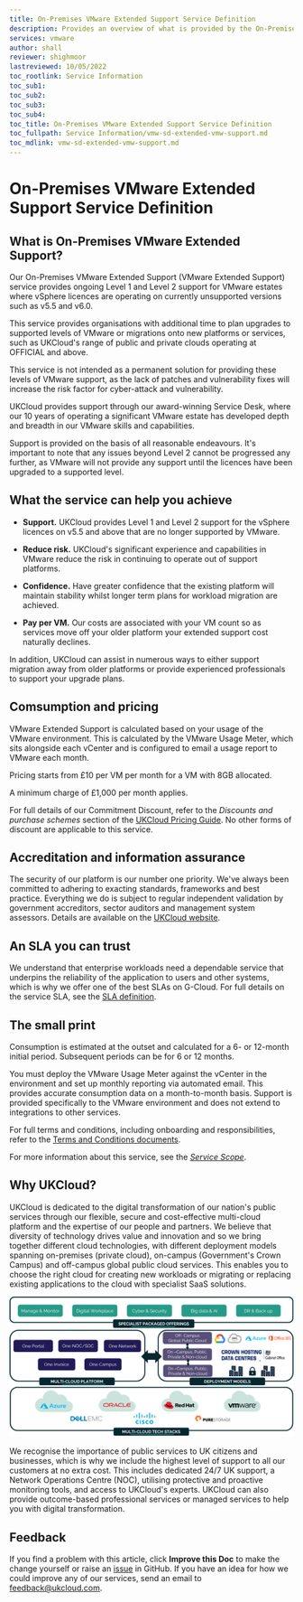 ```yaml
---
title: On-Premises VMware Extended Support Service Definition
description: Provides an overview of what is provided by the On-Premises VMware Extended Support service
services: vmware
author: shall
reviewer: shighmoor
lastreviewed: 10/05/2022
toc_rootlink: Service Information
toc_sub1: 
toc_sub2:
toc_sub3:
toc_sub4:
toc_title: On-Premises VMware Extended Support Service Definition
toc_fullpath: Service Information/vmw-sd-extended-vmw-support.md
toc_mdlink: vmw-sd-extended-vmw-support.md
---
```


# On-Premises VMware Extended Support Service Definition

## What is On-Premises VMware Extended Support?

Our On-Premises VMware Extended Support (VMware Extended Support) service provides ongoing Level 1 and Level 2 support for VMware estates where vSphere licences are operating on currently unsupported versions such as v5.5 and v6.0.

This service provides organisations with additional time to plan upgrades to supported levels of VMware or migrations onto new platforms or services, such as UKCloud's range of public and private clouds operating at OFFICIAL and above.

This service is not intended as a permanent solution for providing these levels of VMware support, as the lack of patches and vulnerability fixes will increase the risk factor for cyber-attack and vulnerability.

UKCloud provides support through our award-winning Service Desk, where our 10 years of operating a significant VMware estate has developed depth and breadth in our VMware skills and capabilities.

Support is provided on the basis of all reasonable endeavours. It's important to note that any issues beyond Level 2 cannot be progressed any further, as VMware will not provide any support until the licences have been upgraded to a supported level.

## What the service can help you achieve

- **Support.** UKCloud provides Level 1 and Level 2 support for the vSphere licences on v5.5 and above that are no longer supported by VMware.

- **Reduce risk.** UKCloud's significant experience and capabilities in VMware reduce the risk in continuing to operate out of support platforms.

- **Confidence.** Have greater confidence that the existing platform will maintain stability whilst longer term plans for workload migration are achieved.

- **Pay per VM.** Our costs are associated with your VM count so as services move off your older platform your extended support cost naturally declines.

In addition, UKCloud can assist in numerous ways to either support migration away from older platforms or provide experienced professionals to support your upgrade plans.

## Comsumption and pricing

VMware Extended Support is calculated based on your usage of the VMware environment. This is calculated by the VMware Usage Meter, which sits alongside each vCenter and is configured to email a usage report to VMware each month.

Pricing starts from £10 per VM per month for a VM with 8GB allocated.

A minimum charge of £1,000 per month applies.

For full details of our Commitment Discount, refer to the *Discounts and purchase schemes* section of the [UKCloud Pricing Guide](https://ukcloud.com/pricing-guide). No other forms of discount are applicable to this service.

## Accreditation and information assurance

The security of our platform is our number one priority. We've always been committed to adhering to exacting standards, frameworks and best practice. Everything we do is subject to regular independent validation by government accreditors, sector auditors and management system assessors. Details are available on the [UKCloud website](https://ukcloud.com/governance/).

## An SLA you can trust

We understand that enterprise workloads need a dependable service that underpins the reliability of the application to users and other systems, which is why we offer one of the best SLAs on G-Cloud. For full details on the service SLA, see the [SLA definition](https://docs.ukcloud.com/articles/other/other-ref-sla-definition.html).

## The small print

Consumption is estimated at the outset and calculated for a 6- or 12-month initial period. Subsequent periods can be for 6 or 12 months.

You must deploy the VMware Usage Meter against the vCenter in the environment and set up monthly reporting via automated email. This provides accurate consumption data on a month-to-month basis. Support is provided specifically to the VMware environment and does not extend to integrations to other services.

For full terms and conditions, including onboarding and responsibilities, refer to the [Terms and Conditions documents](../other/other-ref-terms-and-conditions.md).

For more information about this service, see the [*Service Scope*](vmw-sco-extended-vmw-support.md).

## Why UKCloud?

UKCloud is dedicated to the digital transformation of our nation's public services through our flexible, secure and cost-effective multi-cloud platform and the expertise of our people and partners. We believe that diversity of technology drives value and innovation and so we bring together different cloud technologies, with different deployment models spanning on-premises (private cloud), on-campus (Government's Crown Campus) and off-campus global public cloud services. This enables you to choose the right cloud for creating new workloads or migrating or replacing existing applications to the cloud with specialist SaaS solutions.

![UKCloud services](images/ukc-services-g13.png)

We recognise the importance of public services to UK citizens and businesses, which is why we include the highest level of support to all our customers at no extra cost. This includes dedicated 24/7 UK support, a Network Operations Centre (NOC), utilising protective and proactive monitoring tools, and access to UKCloud's experts. UKCloud can also provide outcome-based professional services or managed services to help you with digital transformation.

## Feedback

If you find a problem with this article, click **Improve this Doc** to make the change yourself or raise an [issue](https://github.com/UKCloud/documentation/issues) in GitHub. If you have an idea for how we could improve any of our services, send an email to <feedback@ukcloud.com>.
